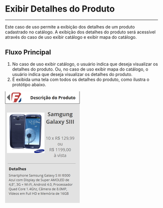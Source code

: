 # Exibir Detalhes do Produto

---

Este caso de uso permite a exibição dos detalhes de um produto cadastrado no catálogo. A exibição dos detalhes do produto será acessível através do caso de uso exibir catálogo e exibir mapa do catálogo.

## Fluxo Principal

1. No caso de uso exibir catálogo, o usuário indica que deseja visualizar os detalhes do produto. Ou, no caso de uso exibir mapa do catálogo, o usuário indica que deseja visualizar os detalhes do produto.
2. É exibida uma tela com todos os detalhes do produto, como ilustra o protótipo abaixo.

![](details.png)